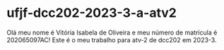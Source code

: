 # ufjf-dcc202-2023-3-a-atv2
Olá meu nome é Vitória Isabela de Oliveira e meu número de matrícula é 202065097AC!
Este é o meu trabalho para atv-2 de dcc202 em 2023-3.